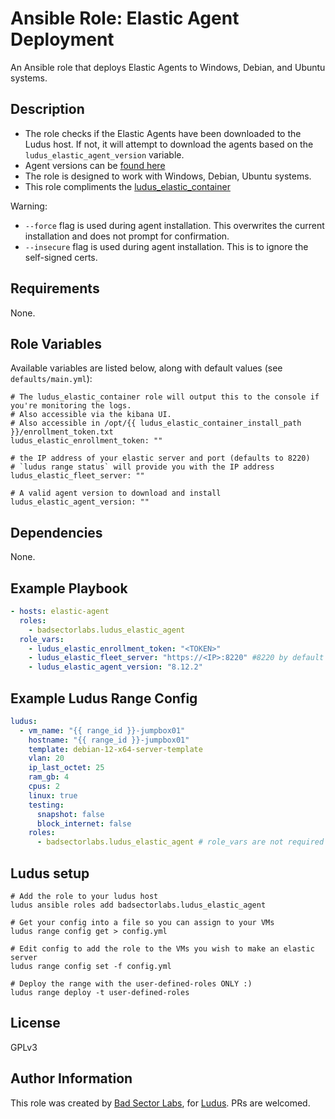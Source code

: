 # Ansible Role: Elastic Agent Deployment

An Ansible role that deploys Elastic Agents to Windows, Debian, and Ubuntu systems.

## Description

- The role checks if the Elastic Agents have been downloaded to the Ludus host. If not, it will attempt to download the agents based on the `ludus_elastic_agent_version` variable.
- Agent versions can be [found here](https://www.elastic.co/downloads/past-releases#elastic-agent)
- The role is designed to work with Windows, Debian, Ubuntu systems.
- This role compliments the [ludus_elastic_container](https://github.com/badsectorlabs/ludus_elastic_container)

Warning:

- `--force` flag is used during agent installation. This overwrites the current installation and does not prompt for confirmation.
- `--insecure` flag is used during agent installation. This is to ignore the self-signed certs.

## Requirements

None.

## Role Variables

Available variables are listed below, along with default values (see `defaults/main.yml`):

    # The ludus_elastic_container role will output this to the console if you're monitoring the logs.
    # Also accessible via the kibana UI.
    # Also accessible in /opt/{{ ludus_elastic_container_install_path }}/enrollment_token.txt
    ludus_elastic_enrollment_token: ""

    # the IP address of your elastic server and port (defaults to 8220)
    # `ludus range status` will provide you with the IP address
    ludus_elastic_fleet_server: ""

    # A valid agent version to download and install
    ludus_elastic_agent_version: ""

## Dependencies

None.

## Example Playbook

```yaml
- hosts: elastic-agent
  roles:
    - badsectorlabs.ludus_elastic_agent
  role_vars:
    - ludus_elastic_enrollment_token: "<TOKEN>"
    - ludus_elastic_fleet_server: "https://<IP>:8220" #8220 by default
    - ludus_elastic_agent_version: "8.12.2"
```

## Example Ludus Range Config

```yaml
ludus:
  - vm_name: "{{ range_id }}-jumpbox01"
    hostname: "{{ range_id }}-jumpbox01"
    template: debian-12-x64-server-template
    vlan: 20
    ip_last_octet: 25
    ram_gb: 4
    cpus: 2
    linux: true
    testing:
      snapshot: false
      block_internet: false
    roles:
      - badsectorlabs.ludus_elastic_agent # role_vars are not required when using ludus
```

## Ludus setup

```
# Add the role to your ludus host
ludus ansible roles add badsectorlabs.ludus_elastic_agent

# Get your config into a file so you can assign to your VMs
ludus range config get > config.yml

# Edit config to add the role to the VMs you wish to make an elastic server
ludus range config set -f config.yml

# Deploy the range with the user-defined-roles ONLY :)
ludus range deploy -t user-defined-roles
```

## License

GPLv3

## Author Information

This role was created by [Bad Sector Labs](https://badsectorlabs.com/), for [Ludus](https://ludus.cloud/). PRs are welcomed.
